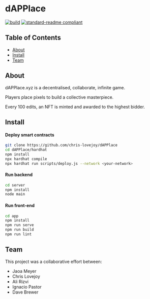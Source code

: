 # dAPPlace

[![build](https://github.com/meyer1994/ipgit/actions/workflows/build.yml/badge.svg)](https://github.com/meyer1994/ipgit/actions/workflows/build.yml)
[![standard-readme compliant](https://img.shields.io/badge/readme%20style-standard-brightgreen.svg?style=flat-square)](https://github.com/RichardLitt/standard-readme)


## Table of Contents

- [About](#about)
- [Install](#install)
- [Team](#thanks)


## About

dAPPlace.xyz is a decentralised, collaborate, infinite game.

Players place pixels to build a collective masterpiece.

Every 100 edits, an NFT is minted and awarded to the highest bidder.



## Install

#### Deploy smart contracts

```sh
git clone https://github.com/chris-lovejoy/dAPPlace
cd dAPPlace/hardhat
npm install
npx hardhat compile
npx hardhat run scripts/deploy.js --network <your-network>
```


#### Run backend
```sh
cd server
npm install
node main
```


#### Run front-end

```sh
cd app
npm install
npm run serve
npm run build
npm run lint
```


## Team
This project was a collaborative effort between:
- Jaoa Meyer
- Chris Lovejoy
- Ali Rizvi
- Ignacio Pastor
- Dave Brewer

